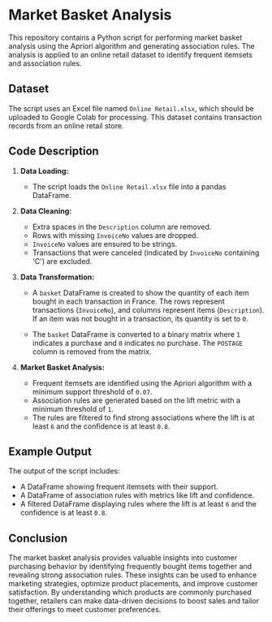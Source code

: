 # Market Basket Analysis

This repository contains a Python script for performing market basket analysis using the Apriori algorithm and generating association rules. The analysis is applied to an online retail dataset to identify frequent itemsets and association rules.


## Dataset

The script uses an Excel file named `Online Retail.xlsx`, which should be uploaded to Google Colab for processing. This dataset contains transaction records from an online retail store.

## Code Description

1. **Data Loading:**
   - The script loads the `Online Retail.xlsx` file into a pandas DataFrame.
   
2. **Data Cleaning:**
   - Extra spaces in the `Description` column are removed.
   - Rows with missing `InvoiceNo` values are dropped.
   - `InvoiceNo` values are ensured to be strings.
   - Transactions that were canceled (indicated by `InvoiceNo` containing 'C') are excluded.

3. **Data Transformation:**
   - A `basket` DataFrame is created to show the quantity of each item bought in each transaction in France. The rows represent transactions (`InvoiceNo`), and columns represent items (`Description`). If an item was not bought in a transaction, its quantity is set to `0`.
   
   - The `basket` DataFrame is converted to a binary matrix where `1` indicates a purchase and `0` indicates no purchase. The `POSTAGE` column is removed from the matrix.

4. **Market Basket Analysis:**
   - Frequent itemsets are identified using the Apriori algorithm with a minimum support threshold of `0.07`.
   - Association rules are generated based on the lift metric with a minimum threshold of `1`.
   - The rules are filtered to find strong associations where the lift is at least `6` and the confidence is at least `0.8`.


## Example Output

The output of the script includes:

- A DataFrame showing frequent itemsets with their support.
- A DataFrame of association rules with metrics like lift and confidence.
- A filtered DataFrame displaying rules where the lift is at least `6` and the confidence is at least `0.8`.


## Conclusion
The market basket analysis provides valuable insights into customer purchasing behavior by identifying frequently bought items together and revealing strong association rules. These insights can be used to enhance marketing strategies, optimize product placements, and improve customer satisfaction. By understanding which products are commonly purchased together, retailers can make data-driven decisions to boost sales and tailor their offerings to meet customer preferences.


